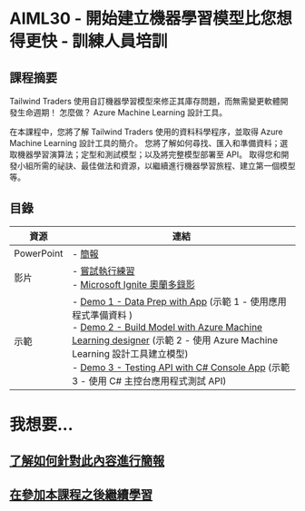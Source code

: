 
# <a name="aiml30--start-building-machine-learning-models-faster-than-you-think--train-the-trainer"></a>AIML30 - 開始建立機器學習模型比您想得更快 - 訓練人員培訓


## <a name="session-abstract"></a>課程摘要

Tailwind Traders 使用自訂機器學習模型來修正其庫存問題，而無需變更軟體開發生命週期！ 怎麼做？ Azure Machine Learning 設計工具。
 
在本課程中，您將了解 Tailwind Traders 使用的資料科學程序，並取得 Azure Machine Learning 設計工具的簡介。 您將了解如何尋找、匯入和準備資料；選取機器學習演算法；定型和測試模型；以及將完整模型部署至 API。 取得您和開發小組所需的祕訣、最佳做法和資源，以繼續進行機器學習旅程、建立第一個模型等。

## <a name="table-of-content"></a>目錄
 

| 資源          | 連結                            |
|-------------------|----------------------------------|
| PowerPoint        | - [簡報](presentations.md) |
| 影片            | - [嘗試執行練習](https://www.youtube.com/watch?v=u1ppYaZuNmo&amp=&feature=youtu.be) <br/>- [Microsoft Ignite 奧蘭多錄影](https://myignite.techcommunity.microsoft.com/sessions/82993?source=sessions) |
| 示範             | - [Demo 1 - Data Prep with App](https://github.com/microsoft/ignite-learning-paths-training-aiml/blob/master/aiml30/demoguide.md#demo-1-data-prep-demo-with-app) (示範 1 - 使用應用程式準備資料 ) <br/>- [Demo 2 - Build Model with Azure Machine Learning designer](https://github.com/microsoft/ignite-learning-paths-training-aiml/blob/master/aiml30/demoguide.md#demo-2-build-model-with-azure-machine-learning-visual-designer) (示範 2 - 使用 Azure Machine Learning 設計工具建立模型) <br/>- [Demo 3 - Testing API with C# Console App](https://github.com/microsoft/ignite-learning-paths-training-aiml/blob/master/aiml30/demoguide.md#demo-3-testing-api-with-c-console-app-dotnet-core) (示範 3 - 使用 C# 主控台應用程式測試 API) | 



# <a name="i-want-to"></a>我想要...
## <a name="learn-to-present-this-contentreadme-presentermd"></a>[了解如何針對此內容進行簡報](README-Presenter.md)
## <a name="continue-learning-after-attending-this-sessionreadme-attendeemd"></a>[在參加本課程之後繼續學習](README-Attendee.md)
